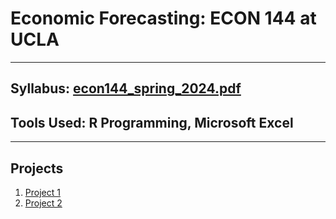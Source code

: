 # Economic Forecasting: ECON 144 at UCLA
***

## Syllabus: [econ144_spring_2024.pdf](https://github.com/kivatmojo/econ144/files/15270488/econ144_spring_2024.pdf)

## Tools Used: R Programming, Microsoft Excel  

***

## Projects

1. [Project 1](https://github.com/kivatmojo/econ144/blob/main/project1/README.md)
2. [Project 2](https://github.com/kivatmojo/econ144/blob/main/project2/README.md)

